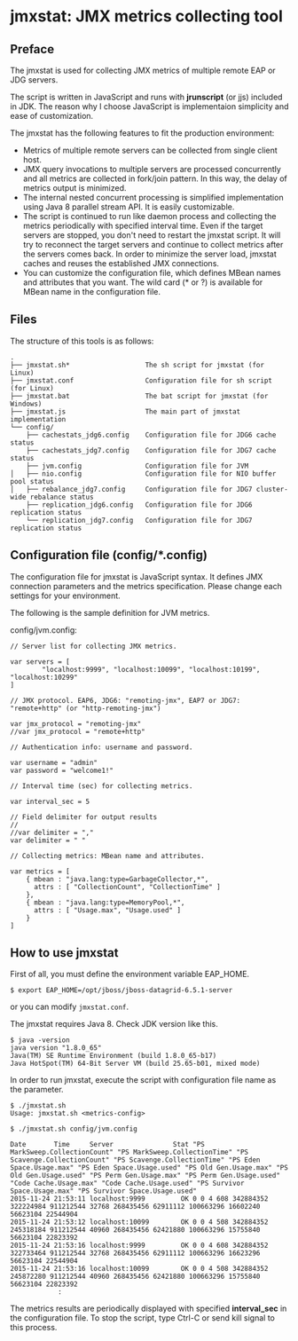 # jmxstat: JMX metrics collecting tool

## Preface

The jmxstat is used for collecting JMX metrics of multiple remote EAP or JDG servers.

The script is written in JavaScript and runs with **jrunscript** (or jjs) included in JDK. The reason why I choose JavaScript is implementaion simplicity and ease of customization.

The jmxstat has the following features to fit the production environment:

* Metrics of multiple remote servers can be collected from single client host.
* JMX query invocations to multiple servers are processed concurrently and all metrics are collected in fork/join pattern. In this way, the delay of metrics output is minimized.
* The internal nested concurrent processing is simplified implementation using Java 8 parallel stream API. It is easily customizable.
* The script is continued to run like daemon process and collecting the metrics periodically with specified interval time. Even if the target servers are stopped, you don't need to restart the jmxstat script. It will try to reconnect the target servers and continue to collect metrics after the servers comes back. In order to minimize the server load, jmxstat caches and reuses the established JMX connections.
* You can customize the configuration file, which defines MBean names and attributes that you want. The wild card (* or ?) is available for MBean name in the configuration file.

## Files

The structure of this tools is as follows:

~~~
.
├── jmxstat.sh*                   The sh script for jmxstat (for Linux)
├── jmxstat.conf                  Configuration file for sh script (for Linux)
├── jmxstat.bat                   The bat script for jmxstat (for Windows)
├── jmxstat.js                    The main part of jmxstat implementation
└── config/
    ├── cachestats_jdg6.config    Configuration file for JDG6 cache status
    ├── cachestats_jdg7.config    Configuration file for JDG7 cache status
    ├── jvm.config                Configuration file for JVM
│   ├── nio.config                Configuration file for NIO buffer pool status
│   ├── rebalance_jdg7.config     Configuration file for JDG7 cluster-wide rebalance status
    ├── replication_jdg6.config   Configuration file for JDG6 replication status
    └── replication_jdg7.config   Configuration file for JDG7 replication status
~~~

## Configuration file (config/*.config)

The configuration file for jmxstat is JavaScript syntax. It defines JMX connection parameters and the metrics specification.
Please change each settings for your environment.

The following is the sample definition for JVM metrics.

config/jvm.config:

~~~
// Server list for collecting JMX metrics.

var servers = [
        "localhost:9999", "localhost:10099", "localhost:10199", "localhost:10299"
]

// JMX protocol. EAP6, JDG6: "remoting-jmx", EAP7 or JDG7: "remote+http" (or "http-remoting-jmx")

var jmx_protocol = "remoting-jmx"
//var jmx_protocol = "remote+http"

// Authentication info: username and password.

var username = "admin"
var password = "welcome1!"

// Interval time (sec) for collecting metrics.

var interval_sec = 5

// Field delimiter for output results
//
//var delimiter = ","
var delimiter = " "

// Collecting metrics: MBean name and attributes.

var metrics = [
    { mbean : "java.lang:type=GarbageCollector,*",
      attrs : [ "CollectionCount", "CollectionTime" ]
    },
    { mbean : "java.lang:type=MemoryPool,*",
      attrs : [ "Usage.max", "Usage.used" ]
    }
]
~~~

## How to use jmxstat

First of all, you must define the environment variable EAP_HOME.

~~~
$ export EAP_HOME=/opt/jboss/jboss-datagrid-6.5.1-server
~~~

or you can modify `jmxstat.conf`.

The jmxstat requires Java 8. Check JDK version like this.

~~~
$ java -version
java version "1.8.0_65"
Java(TM) SE Runtime Environment (build 1.8.0_65-b17)
Java HotSpot(TM) 64-Bit Server VM (build 25.65-b01, mixed mode)
~~~

In order to run jmxstat, execute the script with configuration file name as the parameter.

~~~
$ ./jmxstat.sh
Usage: jmxstat.sh <metrics-config>

$ ./jmxstat.sh config/jvm.config

Date       Time     Server               Stat "PS MarkSweep.CollectionCount" "PS MarkSweep.CollectionTime" "PS Scavenge.CollectionCount" "PS Scavenge.CollectionTime" "PS Eden Space.Usage.max" "PS Eden Space.Usage.used" "PS Old Gen.Usage.max" "PS Old Gen.Usage.used" "PS Perm Gen.Usage.max" "PS Perm Gen.Usage.used" "Code Cache.Usage.max" "Code Cache.Usage.used" "PS Survivor Space.Usage.max" "PS Survivor Space.Usage.used"
2015-11-24 21:53:11 localhost:9999         OK 0 0 4 608 342884352 322224984 911212544 32768 268435456 62911112 100663296 16602240 56623104 22544904
2015-11-24 21:53:12 localhost:10099        OK 0 0 4 508 342884352 245318184 911212544 40960 268435456 62421880 100663296 15755840 56623104 22823392
2015-11-24 21:53:16 localhost:9999         OK 0 0 4 608 342884352 322733464 911212544 32768 268435456 62911112 100663296 16623296 56623104 22544904
2015-11-24 21:53:16 localhost:10099        OK 0 0 4 508 342884352 245872280 911212544 40960 268435456 62421880 100663296 15755840 56623104 22823392
			:
~~~

The metrics results are periodically displayed with specified **interval_sec** in the configuration file.
To stop the script, type Ctrl-C or send kill signal to this process.
